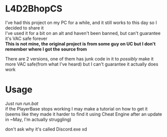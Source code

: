# L4D2BhopCS
 
I've had this project on my PC for a while, and it still works to this day so I decided to share it   
I've used it for a bit on an alt and haven't been banned, but can't guarantee it's VAC safe forever  
**This is not mine, the original project is from some guy on UC but I don't remember where I got the source from**   

There are 2 versions, one of them has junk code in it to *possibly* make it more VAC safe(from what I've heard) but I can't guarantee it actually does work
   
  
# Usage
Just run *run.bat*  
if the PlayerBase stops working I may make a tutorial on how to get it  
(seems like they made it harder to find it using Cheat Engine after an update in ~May, I'm actually struggling)  
  
don't ask why it's called Discord.exe xd
